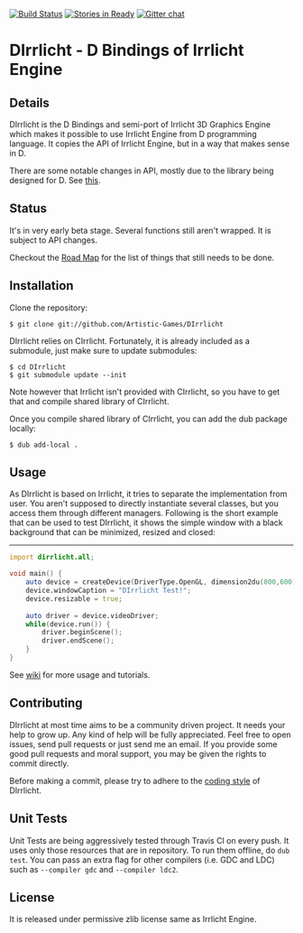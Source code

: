 [![Build Status](https://travis-ci.org/Artistic-Games/DIrrlicht.png?branch=master)](https://travis-ci.org/Artistic-Games/DIrrlicht)
[![Stories in Ready](https://badge.waffle.io/artistic-games/dirrlicht.png?label=ready&title=Ready)](https://waffle.io/artistic-games/dirrlicht)
[![Gitter chat](https://badges.gitter.im/Artistic-Games/DIrrlicht.png)](https://gitter.im/Artistic-Games/DIrrlicht)

DIrrlicht - D Bindings of Irrlicht Engine
=========================================================

Details
-------

DIrrlicht is the D Bindings and semi-port of Irrlicht 3D Graphics Engine which makes it possible to use Irrlicht Engine from D programming language. It copies the API of Irrlicht Engine, but in a way that makes sense in D.

There are some notable changes in API, mostly due to the library being designed for D. See [this](https://github.com/Artistic-Games/DIrrlicht/wiki/Changes-from-Irrlicht).

Status
------

It's in very early beta stage. Several functions still aren't wrapped. It is subject to API changes.

Checkout the [Road Map](https://github.com/Artistic-Games/DIrrlicht/wiki/Roadmap) for the list of things that still needs to be done.

Installation
------------

Clone the repository:

```
$ git clone git://github.com/Artistic-Games/DIrrlicht
```

DIrrlicht relies on CIrrlicht. Fortunately, it is already included as a submodule, just make sure to update submodules:

```
$ cd DIrrlicht
$ git submodule update --init
```

Note however that Irrlicht isn't provided with CIrrlicht, so you have to get that and compile shared library of CIrrlicht.

Once you compile shared library of CIrrlicht, you can add the dub package locally:
```
$ dub add-local .
```

Usage
-----

As DIrrlicht is based on Irrlicht, it tries to separate the implementation from user. You aren't supposed to directly instantiate several classes, but you access them through different managers. Following is the short example that can be used to test DIrrlicht, it shows the simple window with a black background that can be minimized, resized and closed:

--------------------------------------------
```D
import dirrlicht.all;

void main() {
    auto device = createDevice(DriverType.OpenGL, dimension2du(800,600));
    device.windowCaption = "DIrrlicht Test!";
    device.resizable = true;
    
    auto driver = device.videoDriver;
    while(device.run()) {
        driver.beginScene();
        driver.endScene();
    }
}
```

See [wiki](https://github.com/Artistic-Games/DIrrlicht/wiki/) for more usage and tutorials.

Contributing
------------

DIrrlicht at most time aims to be a community driven project. It needs your help to grow up. Any kind of help will be fully appreciated. Feel free to open issues, send pull requests or just send me an email. If you provide some good pull requests and moral support, you may be given the rights to commit directly.

Before making a commit, please try to adhere to the [coding style](https://github.com/Artistic-Games/DIrrlicht/blob/master/CONTRIBUTING.md) of DIrrlicht.

Unit Tests
----------

Unit Tests are being aggressively tested through Travis Cl on every push. It uses only those resources that are in repository. To run them offline, do `dub test`. You can pass an extra flag for other compilers (i.e. GDC and LDC) such as `--compiler gdc` and `--compiler ldc2`.

License
-------

It is released under permissive zlib license same as Irrlicht Engine.
